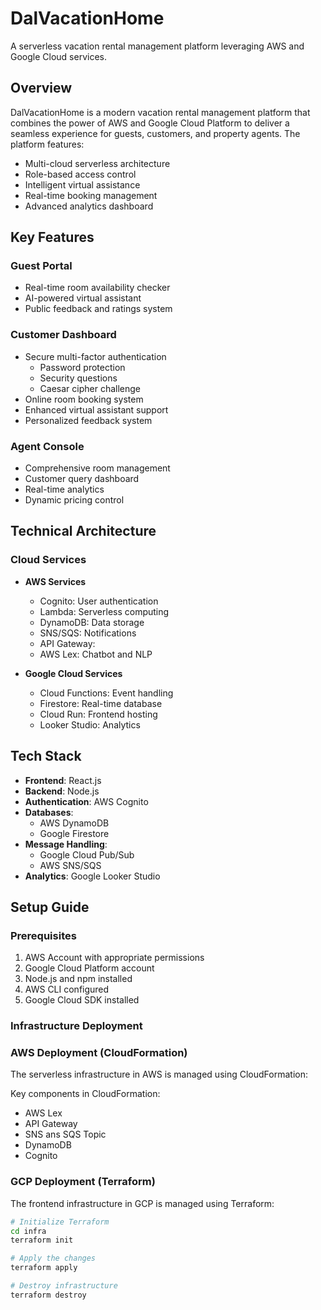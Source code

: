 # DalVacationHome

A serverless vacation rental management platform leveraging AWS and Google Cloud services.

## Overview

DalVacationHome is a modern vacation rental management platform that combines the power of AWS and Google Cloud Platform to deliver a seamless experience for guests, customers, and property agents. The platform features:

- Multi-cloud serverless architecture
- Role-based access control
- Intelligent virtual assistance
- Real-time booking management
- Advanced analytics dashboard

## Key Features

### Guest Portal
- Real-time room availability checker
- AI-powered virtual assistant
- Public feedback and ratings system

### Customer Dashboard
- Secure multi-factor authentication
  - Password protection
  - Security questions
  - Caesar cipher challenge
- Online room booking system
- Enhanced virtual assistant support
- Personalized feedback system

### Agent Console
- Comprehensive room management
- Customer query dashboard
- Real-time analytics
- Dynamic pricing control

## Technical Architecture

### Cloud Services
- **AWS Services**
  - Cognito: User authentication
  - Lambda: Serverless computing
  - DynamoDB: Data storage
  - SNS/SQS: Notifications
  - API Gateway:
  - AWS Lex: Chatbot and NLP
  
- **Google Cloud Services**
  - Cloud Functions: Event handling
  - Firestore: Real-time database
  - Cloud Run: Frontend hosting
  - Looker Studio: Analytics


## Tech Stack

- **Frontend**: React.js
- **Backend**: Node.js
- **Authentication**: AWS Cognito
- **Databases**: 
  - AWS DynamoDB
  - Google Firestore
- **Message Handling**: 
  - Google Cloud Pub/Sub
  - AWS SNS/SQS
- **Analytics**: Google Looker Studio

## Setup Guide

### Prerequisites
1. AWS Account with appropriate permissions
2. Google Cloud Platform account
3. Node.js and npm installed
4. AWS CLI configured
5. Google Cloud SDK installed

### Infrastructure Deployment

### AWS Deployment (CloudFormation)

The serverless infrastructure in AWS is managed using CloudFormation:

Key components in CloudFormation:
- AWS Lex
- API Gateway
- SNS ans SQS Topic
- DynamoDB 
- Cognito

### GCP Deployment (Terraform)

The frontend infrastructure in GCP is managed using Terraform:

```bash
# Initialize Terraform
cd infra
terraform init

# Apply the changes
terraform apply

# Destroy infrastructure
terraform destroy
```

